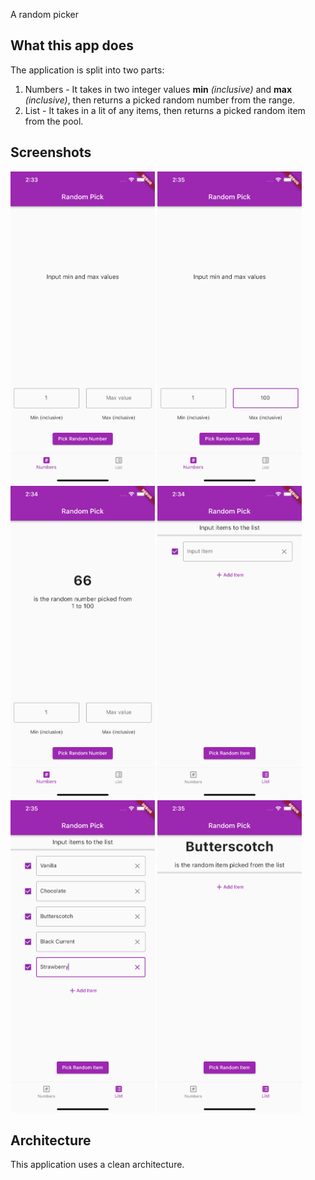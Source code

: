 A random picker

## What this app does

The application is split into two parts:

1. Numbers - It takes in two integer values __min__ _(inclusive)_ and __max__ _(inclusive)_, then returns a picked random number from the range.
2. List - It takes in a lit of any items, then returns a picked random item from the pool.

## Screenshots

<img src="/screenshots/screenshot_1.png" height="500"> <img src="/screenshots/screenshot_2.png" height="500"> <img src="/screenshots/screenshot_3.png" height="500"> <img src="/screenshots/screenshot_4.png" height="500"> <img src="/screenshots/screenshot_5.png" height="500"> <img src="/screenshots/screenshot_6.png" height="500">

## Architecture

This application uses a clean architecture.
